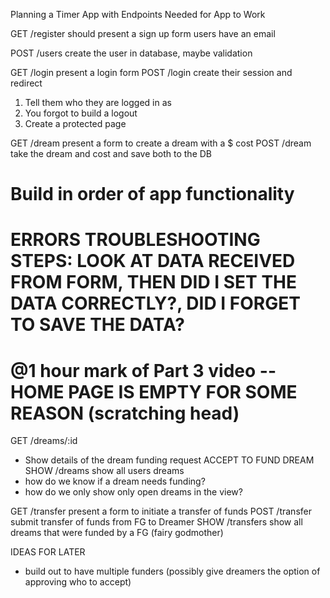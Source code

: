 Planning a Timer App with Endpoints Needed for App to Work

GET /register
  should present a sign up form
  users have an email

POST /users
  create the user in database, maybe validation

GET /login
  present a login form
POST /login
  create their session and redirect
  1. Tell them who they are logged in as
  2. You forgot to build a logout
  3. Create a protected page

GET /dream
  present a form to create a dream with a $ cost
POST /dream
  take the dream and cost and save both to the DB
# Build in order of app functionality
# ERRORS TROUBLESHOOTING STEPS: LOOK AT DATA RECEIVED FROM FORM, THEN DID I SET THE DATA CORRECTLY?, DID I FORGET TO SAVE THE DATA? 
# @1 hour mark of Part 3 video  -- HOME PAGE IS EMPTY FOR SOME REASON  (scratching head)
GET /dreams/:id
  - Show details of the dream funding request
  ACCEPT TO FUND DREAM
SHOW /dreams
  show all users dreams
  - how do we know if a dream needs funding?
  - how do we only show only open dreams in the view?


GET /transfer
  present a form to initiate a transfer of funds
POST /transfer     
  submit transfer of funds from FG to Dreamer
SHOW /transfers
  show all dreams that were funded by a FG (fairy godmother)



IDEAS FOR LATER
  *  build out to have multiple funders (possibly give dreamers the option of approving who to accept)

